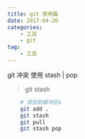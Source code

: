 ```yaml
---
title: git 使用篇
date: 2017-04-26
categories:
    - 工具
    - git
tag:
    - 工具
---
```

git 冲突 使用 stash | pop
<!--more-->

> git stash

```bash
    # 添加到缓冲区a
    git add .
    git stash
    git pull
    git stash pop
```
